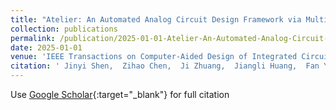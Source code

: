 ```yaml
---
title: "Atelier: An Automated Analog Circuit Design Framework via Multiple Large Language Model-Based Agents"
collection: publications
permalink: /publication/2025-01-01-Atelier-An-Automated-Analog-Circuit-Design-Framework-via-Multiple-Large-Language-Model-Based-Agents
date: 2025-01-01
venue: 'IEEE Transactions on Computer-Aided Design of Integrated Circuits and Systems'
citation: ' Jinyi Shen,  Zihao Chen,  Ji Zhuang,  Jiangli Huang,  Fan Yang,  Li Shang,  Zhaori Bi,  Changhao Yan,  Dian Zhou,  Xuan Zeng, &quot;Atelier: An Automated Analog Circuit Design Framework via Multiple Large Language Model-Based Agents.&quot; IEEE Transactions on Computer-Aided Design of Integrated Circuits and Systems, 2025.'
---
```

Use [Google Scholar](https://scholar.google.com/scholar?q=Atelier:+An+Automated+Analog+Circuit+Design+Framework+via+Multiple+Large+Language+Model+Based+Agents){:target="_blank"} for full citation